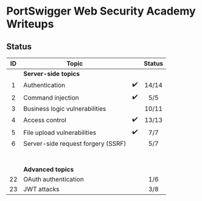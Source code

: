 # PortSwigger Web Security Academy Writeups



## Status

|  ID  | Topic                              |                    | Status |
| :--: | ---------------------------------- | :----------------: | :----: |
|      | **Server-side topics**             |                    |        |
|  1   | Authentication                     | :heavy_check_mark: | 14/14  |
|  2   | Command injection                  | :heavy_check_mark: |  5/5   |
|  3   | Business logic vulnerabilities     |                    | 10/11  |
|  4   | Access control                     | :heavy_check_mark: | 13/13  |
|  5   | File upload vulnerabilities        | :heavy_check_mark: |  7/7   |
|  6   | Server-side request forgery (SSRF) |                    |  5/7   |
|      |                                    |                    |        |
|      |                                    |                    |        |
|      |                                    |                    |        |
|      |                                    |                    |        |
|      |                                    |                    |        |
|      |                                    |                    |        |
|      |                                    |                    |        |
|      | **Advanced topics**                |                    |        |
|  22  | OAuth authentication               |                    |  1/6   |
|  23  | JWT attacks                        |                    |  3/8   |
